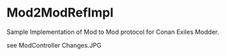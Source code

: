 # Mod2ModRefImpl
Sample Implementation of Mod to Mod protocol for Conan Exiles Modder.

see ModController Changes.JPG

